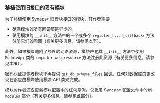 ﻿### 移植使用旧接口的现有模块

为了移植使用 Synapse 旧模块接口的模块，其作者需要：

*   确保模块的所有回调都是异步的。
*   使用模块的 `__init__` 方法中的一个或多个 `register_[...]_callbacks` 方法注册它们的回调（有关更多信息，请参见本节）。

此外，如果模块随附了额外的网络资源，模块应在其 `__init__` 方法中使用 `ModuleApi` 类的 `register_web_resource` 方法注册此资源（有关更多信息，请参见本节）。

密码认证提供者模块不再提供 `get_db_schema_files` 回调。任何对数据库的更改现在都应由模块使用模块 API 类来完成。

模块的作者还应更新模块配置中的任何示例，仅使用 Synapse 配置文件中的新 `modules` 部分（有关更多信息，请参见此部分）。